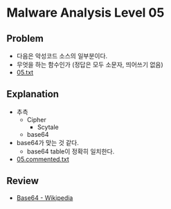 # Malware Analysis Level 05

## Problem
* 다음은 악성코드 소스의 일부분이다. 
* 무엇을 하는 함수인가 (정답은 모두 소문자, 띄어쓰기 없음)
* [05.txt](./05.txt)

## Explanation
* 추측
	* Cipher
		* Scytale
	* base64
* base64가 맞는 것 같다.
	* base64 table이 정확히 일치한다.
* [05.commented.txt](./05.commented.txt)

## Review
* [Base64 - Wikipedia](https://en.wikipedia.org/wiki/Base64)
